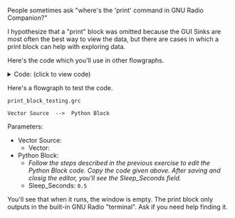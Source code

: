 People sometimes ask "where's the 'print' command in GNU Radio Companion?"

I hypothesize that a "print" block was omitted because the GUI Sinks are most often the best way to view the data, but there are cases in which a print block can help with exploring data.

Here's the code which you'll use in other flowgraphs.

<details><summary>Code: (click to view code) </summary>

```python3
    
import numpy as np
from gnuradio import gr
import time


name = "Python Block: Print"
in_sig_port_0 = np.float32


class blk(gr.sync_block):

    def __init__(self, sleep_seconds=0.5):
        gr.sync_block.__init__(
            self,
            name=name,
            in_sig=[in_sig_port_0],
            out_sig=[]
        )
        self.sleep_seconds = sleep_seconds
        
    def work(self, input_items, output_items):
        singleDataPoint = input_items[0][0]
        
        print("{:.3f}".format(singleDataPoint))
        time.sleep(self.sleep_seconds)

        return 1
```

</details>

Here's a flowgraph to test the code.

`print_block_testing.grc`

```
Vector Source  -->  Python Block
```

Parameters:
- Vector Source:
  - Vector: 
- Python Block:
  - <i>Follow the steps described in the previous exercise to edit the Python Block code. Copy the code given above. After saving and closig the editor, you'll see the Sleep_Seconds field.</i>
  - Sleep_Seconds: `0.5`

You'll see that when it runs, the window is empty. The print block only outputs in the built-in GNU Radio "terminal". Ask if you need help finding it.
